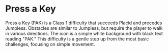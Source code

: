 # Press a Key

Press a Key (PAK) is a Class 1 difficulty that succeeds Placid and precedes Jumpless. Obstacles are similar to Jumpless, but require the player to walk in various directions. The icon is a simple white background with black text reading "PAK." This difficulty is a gentle step up from the most basic challenges, focusing on simple movement.
